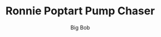 ---
title: Ronnie Poptart Pump Chaser
link: https://preview.p5js.org/gr348560/present/RGj39WGQA
author: Big Bob
grade: !?
image: bunnygames/Picture9.png
description: In this game your job is to avoid the opp D-skinny and acquire 10 poptarts to win!
---